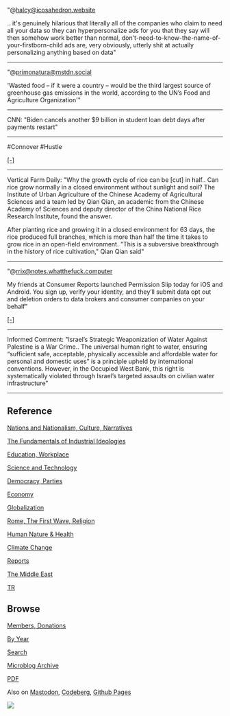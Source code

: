 
"@halcy@icosahedron.website

.. it's genuinely hilarious that literally all of the companies who
claim to need all your data so they can hyperpersonalize ads for you
that they say will then somehow work better than normal,
don't-need-to-know-the-name-of-your-firstborn-child ads are, very
obviously, utterly shit at actually personalizing anything based on
data"

---

"@primonatura@mstdn.social

'Wasted food – if it were a country – would be the third largest
source of greenhouse gas emissions in the world, according to the UN’s
Food and Agriculture Organization'"

---

CNN: "Biden cancels another $9 billion in student loan debt days after
payments restart"

---

\#Connover \#Hustle

[[-]](https://youtu.be/mcgC-kuPEuo?t=28)

---

Vertical Farm Daily: "Why the growth cycle of rice can be [cut] in
half.. Can rice grow normally in a closed environment without sunlight
and soil? The Institute of Urban Agriculture of the Chinese Academy of
Agricultural Sciences and a team led by Qian Qian, an academic from
the Chinese Academy of Sciences and deputy director of the China
National Rice Research Institute, found the answer.

After planting rice and growing it in a closed environment for 63
days, the rice produced full branches, which is more than half the
time it takes to grow rice in an open-field environment. "This is a
subversive breakthrough in the history of rice cultivation," Qian Qian
said"

---

"@rrix@notes.whatthefuck.computer

My friends at Consumer Reports launched Permission Slip today for iOS
and Android. You sign up, verify your identity, and they’ll submit
data opt out and deletion orders to data brokers and consumer
companies on your behalf"

[[-]](https://www.permissionslipcr.com/)

---

Informed Comment: "Israel’s Strategic Weaponization of Water Against
Palestine is a War Crime.. The universal human right to water,
ensuring “sufficient safe, acceptable, physically accessible and
affordable water for personal and domestic uses” is a principle upheld
by international conventions. However, in the Occupied West Bank, this
right is systematically violated through Israel’s targeted assaults on
civilian water infrastructure"

---

## Reference

[Nations and Nationalism, Culture, Narratives](0119/2013/02/nations-and-nationalism.html)

[The Fundamentals of Industrial Ideologies](0119/2011/04/fundamentals-of-industrial-ideologies.html)

[Education, Workplace](0119/2017/09/education-workplace.html)

[Science and Technology](0119/2018/09/science-technology.html)

[Democracy, Parties](0119/2016/11/democracy.html)

[Economy](2021/01/economy.html)

[Globalization](0119/2018/09/globalization.html)

[Rome, The First Wave, Religion](0119/2017/12/rome.html)

[Human Nature & Health](2020/07/human-nature.html)

[Climate Change](2022/01/climate.html)

[Reports](2021/01/reports.html)

[The Middle East](0119/2019/07/middleeast.html)

[TR](../tr/index.html)

## Browse

[Members, Donations](2022/08/members.html)

[By Year](years.html)

[Search](search.html)

[Microblog Archive](mbl/index.html)

[PDF](https://drive.google.com/uc?export=view&id=1FSi-1MnqXVq_PVTEXzzflwN8-7h92N_R)

Also on 
[Mastodon](https://fosstodon.org/@muratk5n),
[Codeberg](https://muratk5n.codeberg.page/en/),
[Github Pages](https://muratk5n.github.io/thirdwave/en/)

<img src='https://drive.google.com/uc?export=view&id=1zsIeciFSvlr-sWB84Tc0mfZ_NYqn9VQx'/> 





